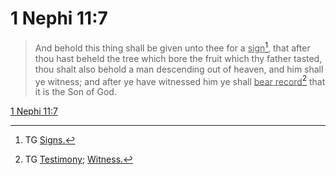 # 1 Nephi 11:7

> And behold this thing shall be given unto thee for a <u>sign</u>[^a], that after thou hast beheld the tree which bore the fruit which thy father tasted, thou shalt also behold a man descending out of heaven, and him shall ye witness; and after ye have witnessed him ye shall <u>bear record</u>[^b] that it is the Son of God.

[1 Nephi 11:7](https://www.churchofjesuschrist.org/study/scriptures/bofm/1-ne/11?lang=eng&id=p7#p7)


[^a]: TG [Signs.](https://www.churchofjesuschrist.org/study/scriptures/tg/signs?lang=eng)
[^b]: TG [Testimony](https://www.churchofjesuschrist.org/study/scriptures/tg/testimony?lang=eng); [Witness.](https://www.churchofjesuschrist.org/study/scriptures/tg/witness?lang=eng)
